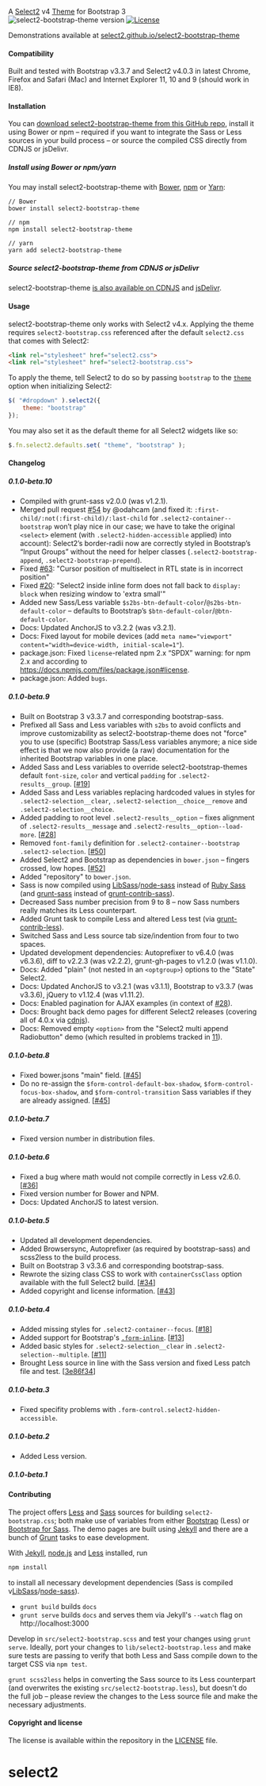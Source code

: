 A [Select2](https://select2.github.io/) v4 [Theme](https://select2.github.io/examples.html#themes) for Bootstrap 3  
![select2-bootstrap-theme version](https://img.shields.io/badge/select2--bootstrap--theme-v0.1.0--beta.10-brightgreen.svg)
[![License](http://img.shields.io/badge/License-MIT-blue.svg)](http://opensource.org/licenses/MIT)

Demonstrations available at
[select2.github.io/select2-bootstrap-theme](http://select2.github.io/select2-bootstrap-theme/)

#### Compatibility

Built and tested with Bootstrap v3.3.7 and Select2 v4.0.3 in latest Chrome, Firefox and Safari (Mac) and Internet Explorer 11, 10 and 9 (should work in IE8).

#### Installation

You can [download select2-bootstrap-theme from this GitHub repo](https://github.com/select2/select2-bootstrap-theme/releases), install it using Bower or npm – required if you want to integrate the Sass or Less sources in your build process – or source the compiled CSS directly from CDNJS or jsDelivr.

##### Install using Bower or npm/yarn

You may install select2-bootstrap-theme with [Bower](https://bower.io/), [npm](https://www.npmjs.com/) or [Yarn](https://yarnpkg.com/):

```shell
// Bower
bower install select2-bootstrap-theme

// npm
npm install select2-bootstrap-theme

// yarn
yarn add select2-bootstrap-theme
```

##### Source select2-bootstrap-theme from CDNJS or jsDelivr

select2-bootstrap-theme [is also available on CDNJS](https://cdnjs.com/libraries/select2-bootstrap-theme/) and [jsDelivr](http://www.jsdelivr.com/projects/select2-bootstrap-theme).

#### Usage

select2-bootstrap-theme only works with Select2 v4.x. Applying the theme requires `select2-bootstrap.css` referenced after the default `select2.css` that comes with Select2:

```html
<link rel="stylesheet" href="select2.css">
<link rel="stylesheet" href="select2-bootstrap.css">
```

To apply the theme, tell Select2 to do so by passing `bootstrap` to the [`theme`](https://select2.github.io/examples.html#themes) option when initializing Select2:

```js
$( "#dropdown" ).select2({
    theme: "bootstrap"
});
```

You may also set it as the default theme for all Select2 widgets like so:

```js
$.fn.select2.defaults.set( "theme", "bootstrap" );
```

#### Changelog

##### 0.1.0-beta.10

* Compiled with grunt-sass v2.0.0 (was v1.2.1).
* Merged pull request [#54](https://github.com/select2/select2-bootstrap-theme/pull/54) by @odahcam (and fixed it: `:first-child/:not(:first-child)/:last-child` for `.select2-container--bootstrap` won’t play nice in our case; we have to take the original `<select>` element (with `.select2-hidden-accessible` applied) into account): Select2’s border-radii now are correctly styled in Bootstrap’s “Input Groups” without the need for helper classes (`.select2-bootstrap-append`, `.select2-bootstrap-prepend`).
* Fixed [#63](https://github.com/select2/select2-bootstrap-theme/issues/63): "Cursor position of multiselect in RTL state is in incorrect position"
* Fixed [#20](https://github.com/select2/select2-bootstrap-theme/issues/20): "Select2 inside inline form does not fall back to `display: block` when resizing window to 'extra small'"
* Added new Sass/Less variable `$s2bs-btn-default-color`/`@s2bs-btn-default-color` – defaults to Bootstrap’s `$btn-default-color`/`@btn-default-color`.
* Docs: Updated AnchorJS to v3.2.2 (was v3.2.1).
* Docs: Fixed layout for mobile devices (add `meta name="viewport" content="width=device-width, initial-scale=1"`).
* package.json: Fixed `license`-related npm 2.x “SPDX” warning: for npm 2.x and according to https://docs.npmjs.com/files/package.json#license.
* package.json: Added `bugs`.

##### 0.1.0-beta.9

* Built on Bootstrap 3 v3.3.7 and corresponding bootstrap-sass.
* Prefixed all Sass and Less variables with `s2bs` to avoid conflicts and improve customizability as select2-bootstrap-theme does not "force" you to use (specific) Bootstrap Sass/Less variables anymore; a nice side effect is that we now also provide (a raw) documentation for the inherited Bootstrap variables in one place.
* Added Sass and Less variables to override select2-bootstrap-themes default `font-size`, `color` and vertical `padding` for `.select2-results__group`. [[#19](https://github.com/select2/select2-bootstrap-theme/issues/19)]
* Added Sass and Less variables replacing hardcoded values in styles for `.select2-selection__clear`, `.select2-selection__choice__remove` and `.select2-selection__choice`.
* Added padding to root level `.select2-results__option` – fixes alignment of `.select2-results__message` and `.select2-results__option--load-more`. [[#28](https://github.com/select2/select2-bootstrap-theme/issues/28)]
* Removed `font-family` definition for `.select2-container--bootstrap .select2-selection`. [[#50](https://github.com/select2/select2-bootstrap-theme/issues/50)]
* Added Select2 and Bootstrap as dependencies in `bower.json` – fingers crossed, low hopes. [[#52](https://github.com/select2/select2-bootstrap-theme/issues/52)]
* Added "repository" to `bower.json`.
* Sass is now compiled using [LibSass](https://github.com/sass/libsass/)/[node-sass](https://github.com/sass/node-sass) instead of [Ruby Sass](https://github.com/sass/sass) (and [grunt-sass](https://github.com/sindresorhus/grunt-sass) instead of [grunt-contrib-sass](https://github.com/gruntjs/grunt-contrib-sass)).
* Decreased Sass number precision from 9 to 8 – now Sass numbers really matches its Less counterpart.
* Added Grunt task to compile Less and altered Less test (via [grunt-contrib-less](https://github.com/gruntjs/grunt-contrib-less)).
* Switched Sass and Less source tab size/indention from four to two spaces.
* Updated development dependencies: Autoprefixer to v6.4.0 (was v6.3.6), diff to v2.2.3 (was v2.2.2), grunt-gh-pages to v1.2.0 (was v1.1.0).
* Docs: Added "plain" (not nested in an `<optgroup>`) options to the "State" Select2.
* Docs: Updated AnchorJS to v3.2.1 (was v3.1.1), Bootstrap to v3.3.7 (was v3.3.6), jQuery to v1.12.4 (was v1.11.2).
* Docs: Enabled pagination for AJAX examples (in context of [#28](https://github.com/select2/select2-bootstrap-theme/issues/28)).
* Docs: Brought back demo pages for different Select2 releases (covering all of 4.0.x via [cdnjs](https://cdnjs.com/libraries/select2)).
* Docs: Removed empty `<option>` from the "Select2 multi append Radiobutton" demo (which resulted in problems tracked in [11](https://github.com/select2/select2-bootstrap-theme/issues/11)).

##### 0.1.0-beta.8

* Fixed bower.jsons "main" field. [[#45](https://github.com/select2/select2-bootstrap-theme/pull/45)]
* Do no re-assign the `$form-control-default-box-shadow`, `$form-control-focus-box-shadow`, and `$form-control-transition` Sass variables if they are already assigned. [[#45](https://github.com/select2/select2-bootstrap-theme/pull/45)]

##### 0.1.0-beta.7

* Fixed version number in distribution files.

##### 0.1.0-beta.6

* Fixed a bug where math would not compile correctly in Less v2.6.0. [[#36](https://github.com/select2/select2-bootstrap-theme/pull/36)]
* Fixed version number for Bower and NPM.
* Docs: Updated AnchorJS to latest version.

##### 0.1.0-beta.5

* Updated all development dependencies.
* Added Browsersync, Autoprefixer (as required by bootstrap-sass) and scss2less to the build process.
* Built on Bootstrap 3 v3.3.6 and corresponding bootstrap-sass.
* Rewrote the sizing class CSS to work with `containerCssClass` option available with the full Select2 build. [[#34](https://github.com/select2/select2-bootstrap-theme/issues/34)]
* Added copyright and license information. [[#43](https://github.com/select2/select2-bootstrap-theme/issues/43)]

##### 0.1.0-beta.4

 * Added missing styles for `.select2-container--focus`. [[#18](https://github.com/select2/select2-bootstrap-theme/issues/18)]
 * Added support for Bootstrap's [`.form-inline`](http://getbootstrap.com/css/#forms-inline). [[#13](https://github.com/select2/select2-bootstrap-theme/pull/13)]
 * Added basic styles for `.select2-selection__clear` in `.select2-selection--multiple`. [[#11](https://github.com/select2/select2-bootstrap-theme/issues/11)]
 * Brought Less source in line with the Sass version and fixed Less patch file and test. [[3e86f34](https://github.com/select2/select2-bootstrap-theme/commit/3e86f34f6c94302cd8b4d6c3d751c5fb70fe61f6)]

##### 0.1.0-beta.3

 * Fixed specifity problems with `.form-control.select2-hidden-accessible`.

##### 0.1.0-beta.2

 * Added Less version.

##### 0.1.0-beta.1

#### Contributing

The project offers [Less](http://lesscss.org/) and [Sass](http://sass-lang.com/) sources for building `select2-bootstrap.css`; both make use of variables from either [Bootstrap](https://github.com/twbs/bootstrap) (Less) or [Bootstrap for Sass](https://github.com/twbs/bootstrap-sass). The demo pages are built using [Jekyll](http://jekyllrb.com/) and there are a bunch of [Grunt](http://gruntjs.com/) tasks to ease development.

With [Jekyll](http://jekyllrb.com/), [node.js](http://nodejs.org/) and [Less](http://lesscss.org/) installed, run

```sh
npm install
```

to install all necessary development dependencies (Sass is compiled v[LibSass](https://github.com/sass/libsass/)/[node-sass](https://github.com/sass/node-sass)).

 * `grunt build` builds `docs`
 * `grunt serve` builds `docs` and serves them via Jekyll's `--watch` flag on http://localhost:3000

Develop in `src/select2-bootstrap.scss` and test your changes using `grunt serve`. Ideally, port your changes to `lib/select2-bootstrap.less` and make sure tests are passing to verify that both Less and Sass compile down to the target CSS via `npm test`.

`grunt scss2less` helps in converting the Sass source to its Less counterpart (and overwrites the existing `src/select2-bootstrap.less`), but doesn't do the full job – please review the changes to the Less source file and make the necessary adjustments.

#### Copyright and license

The license is available within the repository in the [LICENSE](LICENSE) file.
# select2
